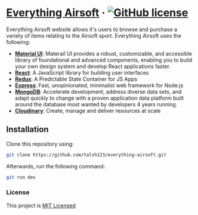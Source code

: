 # [Everything Airsoft](https://github.com/talsh123/everything-airsoft) &middot; [![GitHub license](https://img.shields.io/badge/license-MIT-blue.svg)](https://github.com/facebook/react/blob/main/LICENSE)

Everything Airsoft website allows it's users to browse and purchase a variety of items relating to the Airsoft sport.
Everything Airsoft uses the following:
* **[Material UI](https://mui.com/)**: Materail UI provides a robust, customizable, and accessible library of foundational and advanced components, enabling you to build your own design system and develop React applications faster.
* **[React](https://reactjs.org/)**: A JavaScript library for building user interfaces
* **[Redux](https://redux.js.org/)**: A Predictable State Container for JS Apps
* **[Express](https://expressjs.com/)**: Fast, unopinionated, minimalist web framework for Node.js
* **[MongoDB](https://www.mongodb.com/)**: Accelerate development, address diverse data sets, and adapt quickly to change with a proven application data platform built around the database most wanted by developers 4 years running.
* **[Cloudinary](https://cloudinary.com/)**: Create, manage and deliver resources at scale 

## Installation
Clone this repository using:
```bash
git clone https://github.com/talsh123/everything-airsoft.git
```
Afterwards, run the following command:
```bash
git run dev
```

### License
This project is [MIT Licensed]('./LICENSE)